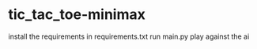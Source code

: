 # tic_tac_toe-minimax

install the requirements in requirements.txt
run main.py
play against the ai

